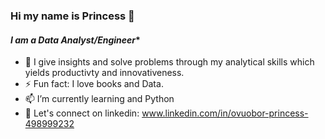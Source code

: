### Hi my name is Princess 👋
####  *I am a Data Analyst/Engineer**

- 🌱 I give insights and solve problems through my analytical skills which yields productivty and innovativeness. 
- ⚡ Fun fact: I love books and Data.
- 📫 I’m currently learning and Python
- 👯 Let's connect on linkedin: www.linkedin.com/in/ovuobor-princess-498999232

<!--
**Datagirlie/Datagirlie** is a ✨ _special_ ✨ repository because its `README.md` (this file) appears on your GitHub profile.

Here are some ideas to get you started:

- 🔭 I’m currently working on ...
- 🌱 I’m currently learning ...
- 👯 I’m looking to collaborate on ...
- 🤔 I’m looking for help with ...
- 💬 Ask me about ...
- 📫 How to reach me: ...
- 😄 Pronouns: ...
- ⚡ Fun fact: ...
-->
